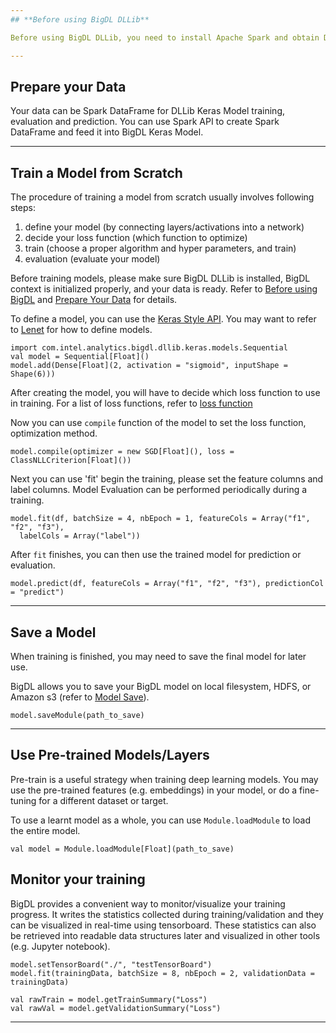 ```yaml
---
## **Before using BigDL DLLib**

Before using BigDL DLLib, you need to install Apache Spark and obtain DLLib libraries. Then in your program, you need to ensure the SparkContext is created successfully and initialize BigDL engine before calling BigDL APIs. Navigate to [DLLib](dllib.md) for details about how to install BigDL DLLib and how to use DLLib to build deep learning application on Spark.

---
```


## **Prepare your Data**

Your data can be Spark DataFrame for DLLib Keras Model training, evaluation and prediction. You can use Spark API to create Spark DataFrame and feed it into BigDL Keras Model.

---

## **Train a Model from Scratch**

The procedure of training a model from scratch usually involves following steps:

1. define your model (by connecting layers/activations into a network)
2. decide your loss function (which function to optimize)
3. train (choose a proper algorithm and hyper parameters, and train)
4. evaluation (evaluate your model) 

Before training models, please make sure BigDL DLLib is installed, BigDL context is initialized properly, and your data is ready. Refer to [Before using BigDL](#before-using-bigdl) and [Prepare Your Data](#prepare-your-data) for details.

To define a model, you can use the [Keras Style API](https://github.com/intel-analytics/BigDL/tree/branch-2.0/scala/dllib/src/main/scala/com/intel/analytics/bigdl/dllib/keras). You may want to refer to [Lenet](https://github.com/intel-analytics/BigDL/blob/branch-2.0/scala/dllib/src/main/scala/com/intel/analytics/bigdl/dllib/models/lenet/LeNet5.scala#L59) for how to define models.
```
import com.intel.analytics.bigdl.dllib.keras.models.Sequential
val model = Sequential[Float]()
model.add(Dense[Float](2, activation = "sigmoid", inputShape = Shape(6)))
```

After creating the model, you will have to decide which loss function to use in training. For a list of loss functions, refer to [loss function](https://github.com/intel-analytics/BigDL/tree/branch-2.0/scala/dllib/src/main/scala/com/intel/analytics/bigdl/dllib/keras/objectives)

Now you can use `compile` function of the model to set the loss function, optimization method.
```
model.compile(optimizer = new SGD[Float](), loss = ClassNLLCriterion[Float]())
```

Next you can use 'fit' begin the training, please set the feature columns and label columns. Model Evaluation can be performed periodically during a training.
```
model.fit(df, batchSize = 4, nbEpoch = 1, featureCols = Array("f1", "f2", "f3"),
  labelCols = Array("label"))
```

After `fit` finishes, you can then use the trained model for prediction or evaluation.
```
model.predict(df, featureCols = Array("f1", "f2", "f3"), predictionCol = "predict")
```

---

## **Save a Model**

When training is finished, you may need to save the final model for later use. 

BigDL allows you to save your BigDL model on local filesystem, HDFS, or Amazon s3 (refer to [Model Save](APIGuide/Module.md#model-save)). 
```
model.saveModule(path_to_save)
```
---

## **Use Pre-trained Models/Layers**

Pre-train is a useful strategy when training deep learning models. You may use the pre-trained features (e.g. embeddings) in your model, or do a fine-tuning for a different dataset or target.

To use a learnt model as a whole, you can use `Module.loadModule` to load the entire model.

```
val model = Module.loadModule[Float](path_to_save)
```

## **Monitor your training**


BigDL provides a convenient way to monitor/visualize your training progress. It writes the statistics collected during training/validation and they can be visualized in real-time using tensorboard. These statistics can also be retrieved into readable data structures later and visualized in other tools (e.g. Jupyter notebook).
```
model.setTensorBoard("./", "testTensorBoard")
model.fit(trainingData, batchSize = 8, nbEpoch = 2, validationData = trainingData)

val rawTrain = model.getTrainSummary("Loss")
val rawVal = model.getValidationSummary("Loss")
```
---
